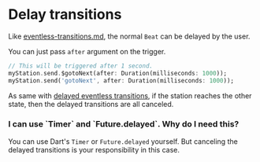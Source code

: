 # Delay transitions

Like [eventless-transitions.md](../introduction/eventless-transitions.md "mention"), the normal `Beat` can be delayed by the user.&#x20;

You can just pass `after` argument on the trigger.&#x20;

```dart
// This will be triggered after 1 second.
myStation.send.$gotoNext(after: Duration(milliseconds: 1000));
myStation.send('gotoNext', after: Duration(milliseconds: 1000));
```

As same with [delayed eventless transitions](../introduction/eventless-transitions.md), if the station reaches the other state, then the delayed transitions are all canceled.

### I can use \`Timer\` and \`Future.delayed\`. Why do I need this?

You can use Dart's `Timer` or `Future.delayed` yourself. But canceling the delayed transitions is your responsibility in this case. &#x20;
